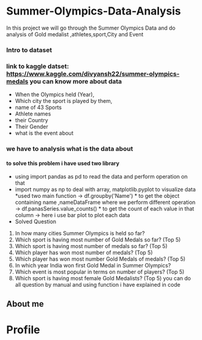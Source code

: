 # Summer-Olympics-Data-Analysis
In this project we will go through the Summer Olympics Data  and do analysis of Gold medalist ,athletes,sport,City and Event 
### Intro to dataset
### link to kaggle datset: https://www.kaggle.com/divyansh22/summer-olympics-medals you can know more about data
* When the Olympics held (Year),
* Which city the sport is played by them,
* name of 43 Sports
* Athlete names
* their Country
* Their Gender
* what is the event about
### we have to analysis what is the data about 
#### to solve this problem i have used two library
* using import pandas as pd to read the data and perform operation on that
* import numpy as np to deal with array, matplotlib.pyplot to visualize data
*used two main function
-> df.groupby('Name') * to get the object containing name ,nameDataFrame where we perform different operation
-> df.panasSeries.value_counts() * to get the count of each value in that column
-> here i use bar plot to plot each data
* Solved Question
1. In how many cities Summer Olympics is held so far?
2. Which sport is having most number of Gold Medals so far? (Top 5)
3. Which sport is having most number of medals so far? (Top 5)
4. Which player has won most number of medals? (Top 5)
5. Which player has won most number Gold Medals of medals? (Top 5)
6. In which year India won first Gold Medal in Summer Olympics?
7. Which event is most popular in terms on number of players? (Top 5)
8. Which sport is having most female Gold Medalists? (Top 5)
 you can do all question by manual and using function i have explained in code
## About me

# Profile
